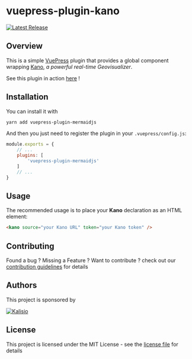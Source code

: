 # vuepress-plugin-kano

[![Latest Release](https://img.shields.io/github/v/tag/kalisio/k-openradiation?sort=semver&label=latest)](https://github.com/kalisio/k-openradiation/releases)


## Overview

This is a simple [VuePress](https://vuepress.vuejs.org/) plugin that provides a global component wrapping [Kano](https://kalisio.github.io/kano/), _a powerful real-time Geovisualizer_.

See this plugin in action [here](http://localhost:8080/kano/guides/advanced-usage.html#integrating-kano) !

## Installation

You can install it with

```bash
yarn add vuepress-plugin-mermaidjs
```

And then you just need to register the plugin in your `.vuepress/config.js`:

```js
module.exports = {
    // ...
    plugins: [
        'vuepress-plugin-mermaidjs'
    ]
    // ...
}
```

## Usage

The recommended usage is to place your **Kano** declaration as an HTML element:

```html
<kano source="your Kano URL" token="your Kano token" />
```

## Contributing

Found a bug ? Missing a Feature ? Want to contribute ? check out our [contribution guidelines](https://kalisio.github.io/kargo/about/contributing.html) for details

## Authors

This project is sponsored by 

[![Kalisio](https://s3.eu-central-1.amazonaws.com/kalisioscope/kalisio/kalisio-logo-black-256x84.png)](https://kalisio.com)

## License

This project is licensed under the MIT License - see the [license file](./docs/LICENSE.md) for details



